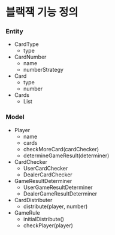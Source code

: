 # 블랙잭 기능 정의

### Entity
- CardType
    - type
- CardNumber
    - name
    - numberStrategy
- Card
    - type
    - number
- Cards
    - List<Card>

### Model
- Player
    - name
    - cards
    - checkMoreCard(cardChecker)
    - determineGameResult(determiner)
- CardChecker
    - UserCardChecker
    - DealerCardChecker
- GameResultDeterminer
    - UserGameResultDeterminer
    - DealerGameResultDeterminer
- CardDistributer
    - distribute(player, number)
- GameRule
    - initialDistribute()
    - checkPlayer(player)